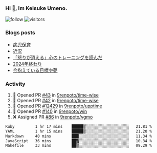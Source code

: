 ### Hi 👋, Im Keisuke Umeno.

<!--
**9renpoto/9renpoto** is a ✨ _special_ ✨ repository because its `README.md` (this file) appears on your GitHub profile.

Here are some ideas to get you started:

- 🔭 I’m currently working on ...
- 🌱 I’m currently learning ...
- 👯 I’m looking to collaborate on ...
- 🤔 I’m looking for help with ...
- 💬 Ask me about ...
- 📫 How to reach me: ...
- 😄 Pronouns: ...
- ⚡ Fun fact: ...
-->

![follow](https://img.shields.io/github/followers/9renpoto?label=Follow&style=social)
![visitors](https://komarev.com/ghpvc/?username=9renpoto&label=Profile%20views&color=0e75b6&style=flat)

### Blogs posts

<!-- BLOG-POST-LIST:START -->
- [病児保育](https://9renpoto.win/entry/2025/09/25/childcare_for_sick_children)
- [近況](https://9renpoto.win/entry/2025/04/05/current_status)
- [「怒りが消える」心のトレーニングを読んだ](https://9renpoto.win/entry/2025/02/01/anger-management)
- [2024年終わり](https://9renpoto.win/entry/2024/12/31/2024-end)
- [今抱えている目標や夢](https://9renpoto.win/entry/2024/12/02/objective)
<!-- BLOG-POST-LIST:END -->

### Activity

<!--START_SECTION:activity-->
1. 💪 Opened PR [#43](undefined) in [9renpoto/time-wise](https://github.com/9renpoto/time-wise)
2. 💪 Opened PR [#42](undefined) in [9renpoto/time-wise](https://github.com/9renpoto/time-wise)
3. 💪 Opened PR [#12429](undefined) in [9renpoto/upptime](https://github.com/9renpoto/upptime)
4. 💪 Opened PR [#140](undefined) in [9renpoto/win](https://github.com/9renpoto/win)
5. ❌ Assigned PR [#86](undefined) in [9renpoto/vgmo](https://github.com/9renpoto/vgmo)
<!--END_SECTION:activity-->

<!--START_SECTION:waka-->

```txt
Ruby         1 hr 17 mins    █████▒░░░░░░░░░░░░░░░░░░░   21.81 %
YAML         1 hr 15 mins    █████▒░░░░░░░░░░░░░░░░░░░   21.20 %
Markdown     40 mins         ███░░░░░░░░░░░░░░░░░░░░░░   11.34 %
JavaScript   36 mins         ██▓░░░░░░░░░░░░░░░░░░░░░░   10.34 %
Makefile     33 mins         ██▒░░░░░░░░░░░░░░░░░░░░░░   09.29 %
```

<!--END_SECTION:waka-->
